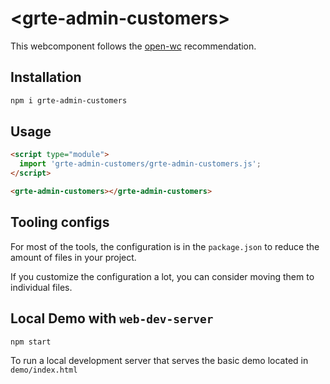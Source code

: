 # \<grte-admin-customers>

This webcomponent follows the [open-wc](https://github.com/open-wc/open-wc) recommendation.

## Installation
```bash
npm i grte-admin-customers
```

## Usage
```html
<script type="module">
  import 'grte-admin-customers/grte-admin-customers.js';
</script>

<grte-admin-customers></grte-admin-customers>
```



## Tooling configs

For most of the tools, the configuration is in the `package.json` to reduce the amount of files in your project.

If you customize the configuration a lot, you can consider moving them to individual files.

## Local Demo with `web-dev-server`
```bash
npm start
```
To run a local development server that serves the basic demo located in `demo/index.html`
